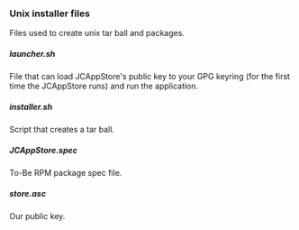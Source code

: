 ### Unix installer files

Files used to create unix tar ball and packages.

##### launcher.sh
File that can load JCAppStore's public key to your GPG keyring (for the first time the JCAppStore runs) and run the application.
##### installer.sh
Script that creates a tar ball.
##### JCAppStore.spec
To-Be RPM package spec file.
##### store.asc
Our public key.
